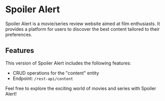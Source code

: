 # Spoiler Alert

Spoiler Alert is a movie/series review website aimed at film enthusiasts. It provides a platform for users to discover the best content tailored to their preferences.

## Features

This version of Spoiler Alert includes the following features:

- CRUD operations for the "content" entity
- Endpoint: `/rest-api/content`

Feel free to explore the exciting world of movies and series with Spoiler Alert!

